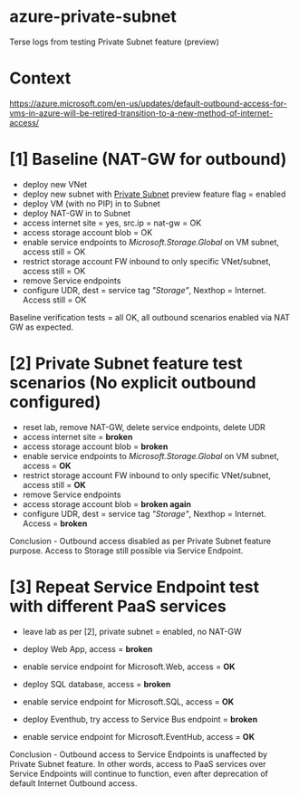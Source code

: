 # azure-private-subnet
Terse logs from testing Private Subnet feature (preview)

# Context

https://azure.microsoft.com/en-us/updates/default-outbound-access-for-vms-in-azure-will-be-retired-transition-to-a-new-method-of-internet-access/

# [1] Baseline (NAT-GW for outbound)

- deploy new VNet
- deploy new subnet with [Private Subnet](https://learn.microsoft.com/en-us/azure/virtual-network/ip-services/default-outbound-access#utilize-the-private-subnet-parameter) preview feature flag = enabled
- deploy VM (with no PIP) in to Subnet
- deploy NAT-GW in to Subnet
- access internet site = yes, src.ip = nat-gw = OK
- access storage account blob = OK
- enable service endpoints to _Microsoft.Storage.Global_ on VM subnet, access still = OK
- restrict storage account FW inbound to only specific VNet/subnet, access still = OK
- remove Service endpoints
- configure UDR, dest = service tag _"Storage"_, Nexthop = Internet. Access still = OK

Baseline verification tests = all OK, all outbound scenarios enabled via NAT GW as expected.

# [2] Private Subnet feature test scenarios (No explicit outbound configured)

- reset lab, remove NAT-GW, delete service endpoints, delete UDR
- access internet site = **broken**
- access storage account blob = **broken**
- enable service endpoints to _Microsoft.Storage.Global_ on VM subnet, access = **OK**
- restrict storage account FW inbound to only specific VNet/subnet, access still = **OK**
- remove Service endpoints
- access storage account blob = **broken again**
- configure UDR, dest = service tag _"Storage"_, Nexthop = Internet. Access = **broken**

Conclusion - Outbound access disabled as per Private Subnet feature purpose. Access to Storage still possible via Service Endpoint.

# [3] Repeat Service Endpoint test with different PaaS services

- leave lab as per [2], private subnet = enabled, no NAT-GW
  
- deploy Web App, access = **broken**
- enable service endpoint for Microsoft.Web, access = **OK**

- deploy SQL database, access = **broken**
- enable service endpoint for Microsoft.SQL, access = **OK**

- deploy Eventhub, try access to Service Bus endpoint = **broken**
- enable service endpoint for Microsoft.EventHub, access = **OK**

Conclusion - Outbound access to Service Endpoints is unaffected by Private Subnet feature. In other words, access to PaaS services over Service Endpoints will continue to function, even after deprecation of default Internet Outbound access.


